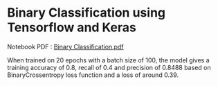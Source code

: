 # Binary Classification using Tensorflow and Keras


Notebook PDF : [Binary Classification.pdf](https://github.com/vineetver/Binary-Classification-tf-keras/files/5123506/Binary.Classification.pdf)

When trained on 20 epochs with a batch size of 100, the model gives a training accuracy of 0.8, recall of 0.4 and precision of 0.8488 based on BinaryCrossentropy loss function and a loss of around 0.39.
